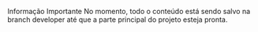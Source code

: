Informação Importante
No momento, todo o conteúdo está sendo salvo na branch developer até que a parte principal do projeto esteja pronta.
